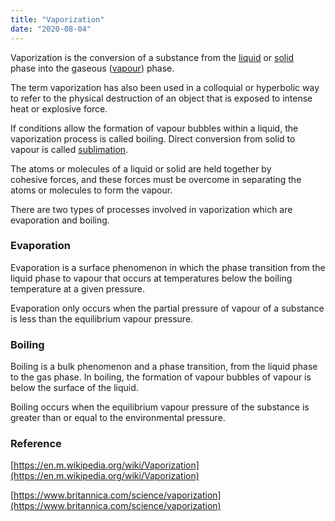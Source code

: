 ```yaml
---
title: "Vaporization"
date: "2020-08-04"
---
```


Vaporization is the conversion of a substance from the [liquid](https://chemistdictionary.com/liquid/) or [solid](https://chemistdictionary.com/solid/) phase into the gaseous ([vapour](https://chemistdictionary.com/vapour/)) phase. 

The term vaporization has also been used in a colloquial or hyperbolic way to refer to the physical destruction of an object that is exposed to intense heat or explosive force.

If conditions allow the formation of vapour bubbles within a liquid, the vaporization process is called boiling. Direct conversion from solid to vapour is called [sublimation](https://chemistdictionary.com/sublimation/).

The atoms or molecules of a liquid or solid are held together by cohesive forces, and these forces must be overcome in separating the atoms or molecules to form the vapour.

There are two types of processes involved in vaporization which are evaporation and boiling.

### Evaporation

Evaporation is a surface phenomenon in which the phase transition from the liquid phase to vapour that occurs at temperatures below the boiling temperature at a given pressure. 

Evaporation only occurs when the partial pressure of vapour of a substance is less than the equilibrium vapour pressure. 

### Boiling

Boiling is a bulk phenomenon and a phase transition, from the liquid phase to the gas phase. In boiling, the formation of vapour bubbles of vapour is below the surface of the liquid.

Boiling occurs when the equilibrium vapour pressure of the substance is greater than or equal to the environmental pressure.

### Reference

[https://en.m.wikipedia.org/wiki/Vaporization](https://en.m.wikipedia.org/wiki/Vaporization)

[https://www.britannica.com/science/vaporization](https://www.britannica.com/science/vaporization)
